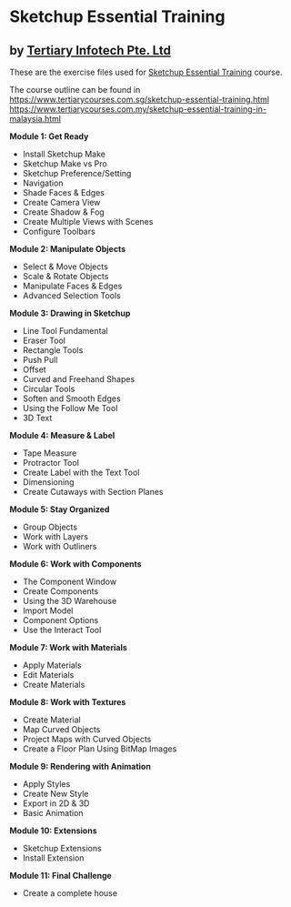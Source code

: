 # Sketchup Essential Training
## by [Tertiary Infotech Pte. Ltd](https://www.tertiarycourses.com.sg/)

These are the exercise files used for [Sketchup Essential Training](https://www.tertiarycourses.com.sg/sketchup-essential-training.html) course. 

The course outline can be found in 
https://www.tertiarycourses.com.sg/sketchup-essential-training.html
https://www.tertiarycourses.com.my/sketchup-essential-training-in-malaysia.html

<p><strong>Module 1: Get Ready</strong></p>
<ul>
<li>Install Sketchup Make</li>
<li>Sketchup Make vs Pro</li>
<li>Sketchup Preference/Setting</li>
<li>Navigation</li>
<li>Shade Faces &amp; Edges</li>
<li>Create Camera View</li>
<li>Create Shadow &amp; Fog</li>
<li>Create Multiple Views with Scenes</li>
<li>Configure Toolbars</li>
</ul>
<p><strong>Module 2: Manipulate Objects</strong></p>
<ul>
<li>Select &amp; Move Objects</li>
<li>Scale &amp; Rotate Objects</li>
<li>Manipulate Faces &amp; Edges</li>
<li>Advanced Selection Tools</li>
</ul>
<p><strong>Module 3: Drawing in Sketchup</strong></p>
<ul>
<li>Line Tool Fundamental</li>
<li>Eraser Tool</li>
<li>Rectangle Tools</li>
<li>Push Pull</li>
<li>Offset</li>
<li>Curved and Freehand Shapes</li>
<li>Circular Tools</li>
<li>Soften and Smooth Edges</li>
<li>Using the Follow Me Tool</li>
<li>3D Text</li>
</ul>
<p><strong>Module 4: Measure &amp; Label</strong></p>
<ul>
<li>Tape Measure</li>
<li>Protractor Tool</li>
<li>Create Label with the Text Tool</li>
<li>Dimensioning</li>
<li>Create Cutaways with Section Planes</li>
</ul>
<p><strong>Module 5: Stay Organized</strong></p>
<ul>
<li>Group Objects</li>
<li>Work with Layers</li>
<li>Work with Outliners</li>
</ul>
<p><strong>Module 6: Work with Components</strong></p>
<ul>
<li>The Component Window</li>
<li>Create Components</li>
<li>Using the 3D Warehouse</li>
<li>Import Model</li>
<li>Component Options</li>
<li>Use the Interact Tool</li>
</ul>
<p><strong>Module 7: Work with Materials</strong></p>
<ul>
<li>Apply Materials</li>
<li>Edit Materials</li>
<li>Create Materials</li>
</ul>
<p><strong>Module 8: Work with Textures</strong></p>
<ul>
<li>Create Material&nbsp;</li>
<li>Map Curved Objects</li>
<li>Project Maps with Curved Objects</li>
<li>Create a Floor Plan Using BitMap Images</li>
</ul>
<p><strong>Module 9: Rendering with Animation</strong></p>
<ul>
<li>Apply Styles</li>
<li>Create New Style</li>
<li>Export in 2D &amp; 3D</li>
<li>Basic Animation</li>
</ul>
<p><strong>Module 10: Extensions</strong></p>
<ul>
<li>Sketchup Extensions&nbsp;</li>
<li>Install Extension</li>
</ul>
<p><strong>Module 11: Final Challenge</strong></p>
<ul>
<li>Create a complete house</li>
</ul>

